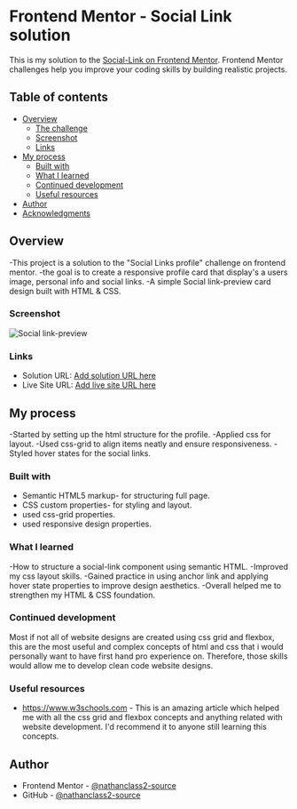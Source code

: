 # Frontend Mentor - Social Link solution

This is my solution to the [Social-Link on Frontend Mentor](https://www.frontendmentor.io/challenges/bento-grid-RMydElrlOj). Frontend Mentor challenges help you improve your coding skills by building realistic projects. 

## Table of contents

- [Overview](#overview)
  - [The challenge](#the-challenge)
  - [Screenshot](#screenshot)
  - [Links](#links)
- [My process](#my-process)
  - [Built with](#built-with)
  - [What I learned](#what-i-learned)
  - [Continued development](#continued-development)
  - [Useful resources](#useful-resources)
- [Author](#author)
- [Acknowledgments](#acknowledgments)
 
## Overview
-This project is a solution to the "Social Links profile" challenge on frontend mentor.
-the goal is to create a responsive profile card that display's a users image, personal info and social links.
-A simple Social link-preview card design built with HTML & CSS.

### Screenshot

![Social link-preview](./assets/images/Social-link%20Preview.png)

### Links

- Solution URL: [Add solution URL here](https://your-solution-url.com)
- Live Site URL: [Add live site URL here](https://your-live-site-url.com)

## My process
-Started by setting up the html structure for the profile.
-Applied css for layout.
-Used css-grid to align items neatly and ensure responsiveness.
-Styled hover states for the social links.

### Built with

- Semantic HTML5 markup- for structuring full page.
- CSS custom properties- for styling and layout.
- used css-grid properties.
- used responsive design properties.

### What I learned
-How to structure a social-link component using semantic HTML.
-Improved my css layout skills.
-Gained practice in using anchor link and applying hover state properties to improve design aesthetics.
-Overall helped me to strengthen my HTML & CSS foundation. 

### Continued development

Most if not all of website designs are created using css grid and flexbox, this are the most useful and complex concepts of html and css that i would personally want to have first hand pro experience on. Therefore, those skills would allow me to develop clean code website designs. 

### Useful resources
- https://www.w3schools.com - This is an amazing article which helped me with all the css grid and flexbox concepts and anything related with website  development. I'd recommend it to anyone still learning this concepts.

## Author
- Frontend Mentor - [@nathanclass2-source](https://www.frontendmentor.io/profile/nathanclass2-source)
- GitHub - [@nathanclass2-source](https://www.frontendmentor.io/profile/nathanclass2-source)

